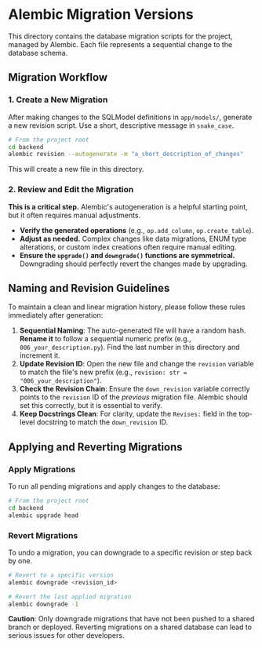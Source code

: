 # Alembic Migration Versions

This directory contains the database migration scripts for the project, managed by Alembic. Each file represents a sequential change to the database schema.

## Migration Workflow

### 1. Create a New Migration

After making changes to the SQLModel definitions in `app/models/`, generate a new revision script. Use a short, descriptive message in `snake_case`.

```bash
# From the project root
cd backend
alembic revision --autogenerate -m "a_short_description_of_changes"
```

This will create a new file in this directory.

### 2. Review and Edit the Migration

**This is a critical step.** Alembic's autogeneration is a helpful starting point, but it often requires manual adjustments.

- **Verify the generated operations** (e.g., `op.add_column`, `op.create_table`).
- **Adjust as needed.** Complex changes like data migrations, ENUM type alterations, or custom index creations often require manual editing.
- **Ensure the `upgrade()` and `downgrade()` functions are symmetrical.** Downgrading should perfectly revert the changes made by upgrading.

## Naming and Revision Guidelines

To maintain a clean and linear migration history, please follow these rules immediately after generation:

1.  **Sequential Naming**: The auto-generated file will have a random hash. **Rename it** to follow a sequential numeric prefix (e.g., `006_your_description.py`). Find the last number in this directory and increment it.
2.  **Update Revision ID**: Open the new file and change the `revision` variable to match the file's new prefix (e.g., `revision: str = "006_your_description"`).
3.  **Check the Revision Chain**: Ensure the `down_revision` variable correctly points to the `revision` ID of the *previous* migration file. Alembic should set this correctly, but it is essential to verify.
4.  **Keep Docstrings Clean**: For clarity, update the `Revises:` field in the top-level docstring to match the `down_revision` ID.

## Applying and Reverting Migrations

### Apply Migrations

To run all pending migrations and apply changes to the database:

```bash
# From the project root
cd backend
alembic upgrade head
```

### Revert Migrations

To undo a migration, you can downgrade to a specific revision or step back by one.

```bash
# Revert to a specific version
alembic downgrade <revision_id>

# Revert the last applied migration
alembic downgrade -1
```

**Caution**: Only downgrade migrations that have not been pushed to a shared branch or deployed. Reverting migrations on a shared database can lead to serious issues for other developers.

